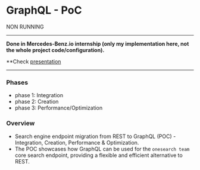 # GraphQL - PoC

NON RUNNING

** **

**Done in Mercedes-Benz.io internship (only my implementation here, not the whole project code/configuration).**

**Check [presentation](./service3/GraphQL_PoC.kt)

** **

### Phases

- phase 1: Integration
- phase 2: Creation
- phase 3: Performance/Optimization

### Overview

- Search engine endpoint migration from REST to GraphQL (POC) - Integration, Creation, Performance & Optimization.
- The POC showcases how GraphQL can be used for the `onesearch team` core search endpoint, providing a flexible and efficient alternative to REST.

